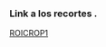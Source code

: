 

### Link a los recortes .

[ROICROP1](https://usmcl-my.sharepoint.com/:f:/g/personal/nicolas_ruizr_usm_cl/EqhqpudK1PBDjWnKiOipiS0Bxqi44OjjUL0FnI8j5c0lvw?e=CdYNyA)
